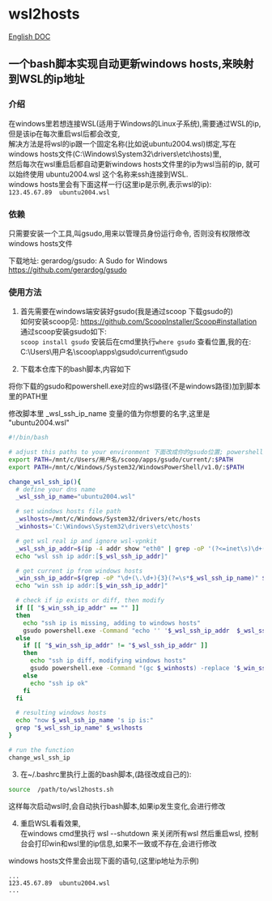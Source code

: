 # wsl2hosts
[English DOC](README.md)
## 一个bash脚本实现自动更新windows hosts,来映射到WSL的ip地址
### 介绍
在windows里若想连接WSL(适用于Windows的Linux子系统),需要通过WSL的ip,但是该ip在每次重启wsl后都会改变,  
解决方法是将wsl的ip跟一个固定名称(比如说ubuntu2004.wsl)绑定,写在windows hosts文件(C:\Windows\System32\drivers\etc\hosts)里,  
然后每次在wsl重启后都自动更新windows hosts文件里的ip为wsl当前的ip, 就可以始终使用 ubuntu2004.wsl 这个名称来ssh连接到WSL.  
windows hosts里会有下面这样一行(这里ip是示例,表示wsl的ip):  
`123.45.67.89  ubuntu2004.wsl`

### 依赖
只需要安装一个工具,叫gsudo,用来以管理员身份运行命令, 否则没有权限修改windows hosts文件

下载地址:
gerardog/gsudo: A Sudo for Windows  
https://github.com/gerardog/gsudo

### 使用方法

1. 首先需要在windows端安装好gsudo(我是通过scoop 下载gsudo的)  
如何安装scoop见:
https://github.com/ScoopInstaller/Scoop#installation  
通过scoop安装gsudo如下:  
`scoop install gsudo`
安装后在cmd里执行`where gsudo` 查看位置,我的在:  
C:\Users\用户名\scoop\apps\gsudo\current\gsudo

2. 下载本仓库下的bash脚本,内容如下

将你下载的gsudo和powershell.exe对应的wsl路径(不是windows路径)加到脚本里的PATH里 

修改脚本里 _wsl_ssh_ip_name 变量的值为你想要的名字,这里是 "ubuntu2004.wsl"


```bash
#!/bin/bash

# adjust this paths to your environment 下面改成你的gsudo位置; powershell路径一般就是这个路径
export PATH=/mnt/c/Users/用户名/scoop/apps/gsudo/current/:$PATH
export PATH=/mnt/c/Windows/System32/WindowsPowerShell/v1.0/:$PATH

change_wsl_ssh_ip(){
  # define your dns name
  _wsl_ssh_ip_name="ubuntu2004.wsl"

  # set windows hosts file path
  _wslhosts=/mnt/c/Windows/System32/drivers/etc/hosts
  _winhosts='C:\Windows\System32\drivers\etc\hosts'

  # get wsl real ip and ignore wsl-vpnkit
  _wsl_ssh_ip_addr=$(ip -4 addr show "eth0" | grep -oP '(?<=inet\s)\d+(\.\d+){3}' | head -1)
  echo "wsl ssh ip addr:[$_wsl_ssh_ip_addr]"

  # get current ip from windows hosts
  _win_ssh_ip_addr=$(grep -oP "\d+(\.\d+){3}(?=\s*$_wsl_ssh_ip_name)" $_wslhosts)
  echo "win ssh ip addr:[$_win_ssh_ip_addr]"

  # check if ip exists or diff, then modify
  if [[ "$_win_ssh_ip_addr" == "" ]]
  then
    echo "ssh ip is missing, adding to windows hosts"
    gsudo powershell.exe -Command "echo '' '$_wsl_ssh_ip_addr  $_wsl_ssh_ip_name' | out-file -encoding ASCII $_winhosts -append"
  else
    if [[ "$_win_ssh_ip_addr" != "$_wsl_ssh_ip_addr" ]]
    then
      echo "ssh ip diff, modifying windows hosts"
      gsudo powershell.exe -Command "(gc $_winhosts) -replace '$_win_ssh_ip_addr', '$_wsl_ssh_ip_addr' | out-file -encoding ASCII $_winhosts"
    else
      echo "ssh ip ok"
    fi
  fi

  # resulting windows hosts
  echo "now $_wsl_ssh_ip_name 's ip is:"
  grep "$_wsl_ssh_ip_name" $_wslhosts
}

# run the function
change_wsl_ssh_ip

```

3. 在~/.bashrc里执行上面的bash脚本,(路径改成自己的):
```bash
source  /path/to/wsl2hosts.sh
```
这样每次启动wsl时,会自动执行bash脚本,如果ip发生变化,会进行修改

4. 重启WSL看看效果,  
在windows cmd里执行 wsl --shutdown 来关闭所有wsl
然后重启wsl, 控制台会打印win和wsl里的ip信息,如果不一致或不存在,会进行修改 

windows hosts文件里会出现下面的语句,(这里ip地址为示例) 
```text
...
123.45.67.89  ubuntu2004.wsl 
...
```
